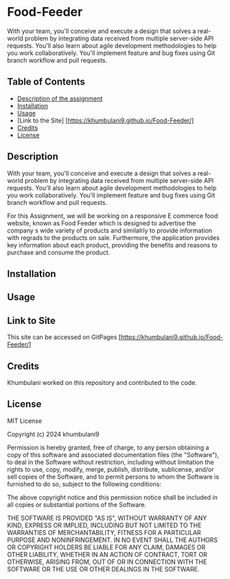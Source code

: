 # Food-Feeder
With your team, you'll conceive and execute a design that solves a real-world problem by integrating data received from multiple server-side API requests. You'll also learn about agile development methodologies to help you work collaboratively. You'll implement feature and bug fixes using Git branch workflow and pull requests.

## Table of Contents

* [Description of the assignment](#description)
* [Installation](#installation)
* [Usage](#usage)
* [Link to the Site] [https://khumbulani9.github.io/Food-Feeder/]
* [Credits](#credits)
* [License](#license)

## Description
With your team, you'll conceive and execute a design that solves a real-world problem by integrating data received from multiple server-side API requests. You'll also learn about agile development methodologies to help you work collaboratively. You'll implement feature and bug fixes using Git branch workflow and pull requests. 

For this Assignment, we will be working on a responsive E commerce food website, known as Food Feeder which is designed to advertise the company s wide variety of products and similalrly to provide information with regrads to the products on sale. Furthermore, the application provides key information about each product, providing the benefits and reasons to purchase and consume the product. 

## Installation

## Usage

## Link to Site

This site can be accessed on GitPages [https://khumbulani9.github.io/Food-Feeder/]

## Credits

Khumbulani worked on this repository and contributed to the code.
  

## License

MIT License

Copyright (c) 2024 khumbulani9

Permission is hereby granted, free of charge, to any person obtaining a copy
of this software and associated documentation files (the "Software"), to deal
in the Software without restriction, including without limitation the rights
to use, copy, modify, merge, publish, distribute, sublicense, and/or sell
copies of the Software, and to permit persons to whom the Software is
furnished to do so, subject to the following conditions:

The above copyright notice and this permission notice shall be included in all
copies or substantial portions of the Software.

THE SOFTWARE IS PROVIDED "AS IS", WITHOUT WARRANTY OF ANY KIND, EXPRESS OR
IMPLIED, INCLUDING BUT NOT LIMITED TO THE WARRANTIES OF MERCHANTABILITY,
FITNESS FOR A PARTICULAR PURPOSE AND NONINFRINGEMENT. IN NO EVENT SHALL THE
AUTHORS OR COPYRIGHT HOLDERS BE LIABLE FOR ANY CLAIM, DAMAGES OR OTHER
LIABILITY, WHETHER IN AN ACTION OF CONTRACT, TORT OR OTHERWISE, ARISING FROM,
OUT OF OR IN CONNECTION WITH THE SOFTWARE OR THE USE OR OTHER DEALINGS IN THE
SOFTWARE.



